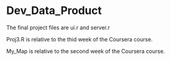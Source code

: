 # Dev_Data_Product

The final project files are ui.r and server.r

Proj3.R is relative to the thid week of the Coursera course.

My_Map is relative to the second week of the Coursera course.
